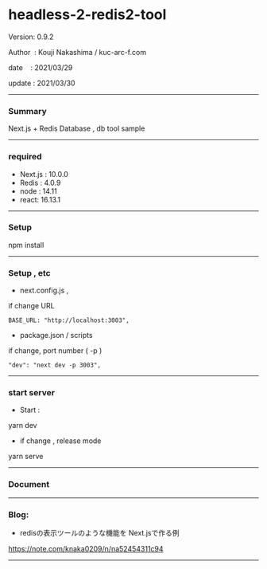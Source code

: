 # headless-2-redis2-tool

 Version: 0.9.2

 Author  : Kouji Nakashima / kuc-arc-f.com

 date    : 2021/03/29

 update  : 2021/03/30 

***
### Summary

Next.js + Redis Database , db tool sample 

***
### required
* Next.js : 10.0.0
* Redis : 4.0.9
* node : 14.11
* react: 16.13.1

***
### Setup

npm install

***
### Setup , etc
* next.config.js , 

if change URL

```
BASE_URL: "http://localhost:3003",
```

* package.json / scripts

if change, port number ( -p )

```
"dev": "next dev -p 3003",
```

***
### start server
* Start :

yarn dev

* if change , release mode

yarn serve


***
### Document

***
### Blog:

* redisの表示ツールのような機能を Next.jsで作る例

https://note.com/knaka0209/n/na52454311c94

***


